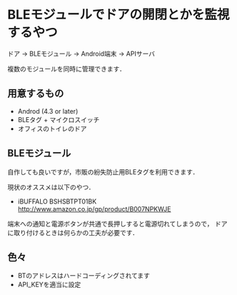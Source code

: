 BLEモジュールでドアの開閉とかを監視するやつ
=============================================

ドア -> BLEモジュール -> Android端末 -> APIサーバ

複数のモジュールを同時に管理できます．

用意するもの
-------------

- Androd (4.3 or later)
- BLEタグ + マイクロスイッチ
- オフィスのトイレのドア


BLEモジュール
-------------

自作しても良いですが，市販の紛失防止用BLEタグを利用できます．

現状のオススメは以下のやつ．

- iBUFFALO BSHSBTPT01BK http://www.amazon.co.jp/gp/product/B007NPKWJE

端末への通知と電源ボタンが共通で長押しすると電源切れてしまうので，
ドアに取り付けるときは何らかの工夫が必要です．

色々
-----

- BTのアドレスはハードコーディングされてます
- API_KEYを適当に設定

